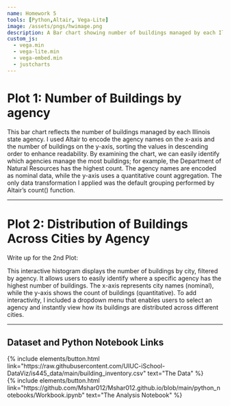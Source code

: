 ```yaml
---
name: Homework 5
tools: [Python,Altair, Vega-Lite]
image: /assets/pngs/hwimage.png
description: A Bar chart showing number of buildings managed by each Illinois state agency and a histogram displaying the number of buildings by city, filtered by agency.
custom_js:
  - vega.min
  - vega-lite.min
  - vega-embed.min
  - justcharts
---
```


# Plot 1: Number of Buildings by agency 

<vegachart schema-url="{{ site.baseurl }}/assets/plot/bar.json" style="width: 100%; height: 500px;"></vegachart>

This bar chart reflects the number of buildings managed by each Illinois state agency. I used Altair to encode the agency names on the x-axis and the number of buildings on the y-axis, sorting the values in descending order to enhance readability. By examining the chart, we can easily identify which agencies manage the most buildings; for example, the Department of Natural Resources has the highest count. The agency names are encoded as nominal data, while the y-axis uses a quantitative count aggregation. The only data transformation I applied was the default grouping performed by Altair’s count() function.

---

# Plot 2: Distribution of Buildings Across Cities by Agency 

<vegachart schema-url="{{ site.baseurl }}/assets/plot/hist.json" style="width: 100%; height: 500px;"></vegachart>

Write up for the 2nd Plot:

This interactive histogram displays the number of buildings by city, filtered by agency. It allows users to easily identify where a specific agency has the highest number of buildings. The x-axis represents city names (nominal), while the y-axis shows the count of buildings (quantitative). To add interactivity, I included a dropdown menu that enables users to select an agency and instantly view how its buildings are distributed across different cities.

---

## Dataset and Python Notebook Links

<div class="left">
{% include elements/button.html link="https://raw.githubusercontent.com/UIUC-iSchool-DataViz/is445_data/main/building_inventory.csv" text="The Data" %}
</div>

<div class="right">
{% include elements/button.html link="https://github.com/Mshar012/Mshar012.github.io/blob/main/python_notebooks/Workbook.ipynb" text="The Analysis Notebook" %}
</div>


